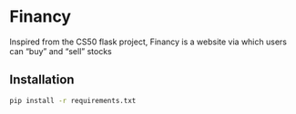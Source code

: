 # Financy

Inspired from the CS50 flask project, Financy is a website via which users can “buy” and “sell” stocks

## Installation
```bash
pip install -r requirements.txt
```
